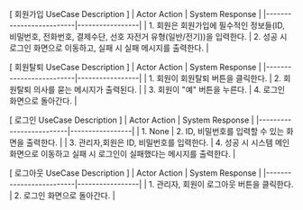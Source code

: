 [ 회원가입 UseCase Description ]
| Actor Action | System Response |
|-------------------------|-----------------|
| 1. 회원은 회원가입에 필수적인 정보들(ID, 비밀번호, 전화번호, 결제수단, 선호 자전거 유형(일반/전기))을 입력한다. | 2. 성공 시 로그인 화면으로 이동하고, 실패 시 실패 메시지를 출력한다. |

[ 회원탈퇴 UseCase Description ]
| Actor Action | System Response |
|-------------------------|-----------------|
| 1. 회원이 회원탈퇴 버튼을 클릭한다. | 2. 회원탈퇴 의사를 묻는 메시지가 출력된다. |
| 3. 회원이 "예" 버튼을 누른다. | 4. 로그인 화면으로 돌아간다. |

[ 로그인 UseCase Description ]
| Actor Action | System Response |
|-------------------------|-----------------|
| 1. None | 2. ID, 비밀번호를 입력할 수 있는 화면을 출력한다. |
| 3. 관리자,회원은 ID, 비밀번호를 입력한다. | 4. 성공 시 시스템 메인화면으로 이동하고 실패 시 로그인이 실패했다는 메시지를 출력한다. |

[ 로그아웃 UseCase Description ]
| Actor Action | System Response |
|-------------------------|-----------------|
| 1. 관리자, 회원이 로그아웃 버튼을 클릭한다. | 2. 로그인 화면으로 돌아간다. |
